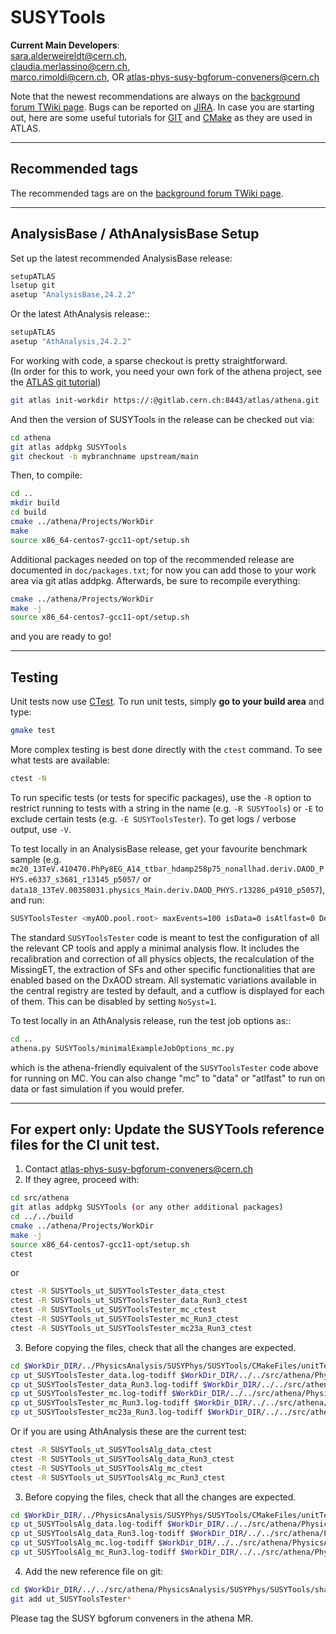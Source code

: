 SUSYTools
====================================
**Current Main Developers**:   
sara.alderweireldt@cern.ch,  
claudia.merlassino@cern.ch,  
marco.rimoldi@cern.ch,
OR atlas-phys-susy-bgforum-conveners@cern.ch    
  
Note that the newest recommendations are always on the [background forum TWiki page](https://twiki.cern.ch/twiki/bin/viewauth/AtlasProtected/BackgroundStudies).  Bugs can be reported on [JIRA](https://its.cern.ch/jira/projects/ATLSUSYBGF).  In case you are starting out, here are some useful tutorials for [GIT](https://twiki.cern.ch/twiki/bin/view/AtlasComputing/GitTutorial) and [CMake](https://twiki.cern.ch/twiki/bin/view/AtlasComputing/CMakeTestProjectInstructions) as they are used in ATLAS.

------------------------------------
Recommended tags
------------------------------------

The recommended tags are on the [background forum TWiki page](https://twiki.cern.ch/twiki/bin/viewauth/AtlasProtected/BackgroundStudies).

------------------------------------
AnalysisBase / AthAnalysisBase Setup
------------------------------------
Set up the latest recommended AnalysisBase release:
```bash
setupATLAS
lsetup git
asetup "AnalysisBase,24.2.2"
```

Or the latest AthAnalysis release::

```bash
setupATLAS
asetup "AthAnalysis,24.2.2"
```
  
For working with code, a sparse checkout is pretty straightforward.  
(In order for this to work, you need your own fork of the athena project, see the [ATLAS git tutorial](https://atlassoftwaredocs.web.cern.ch/gittutorial/gitlab-fork/))  

```bash
git atlas init-workdir https://:@gitlab.cern.ch:8443/atlas/athena.git
```

And then the version of SUSYTools in the release can be checked out via:  
```bash
cd athena
git atlas addpkg SUSYTools
git checkout -b mybranchname upstream/main
```

Then, to compile:  
```bash
cd ..
mkdir build
cd build
cmake ../athena/Projects/WorkDir
make
source x86_64-centos7-gcc11-opt/setup.sh
```

Additional packages needed on top of the recommended release are documented in `doc/packages.txt`; for now you can add those to your work area via git atlas addpkg.  Afterwards, be sure to recompile everything:  
```bash   
cmake ../athena/Projects/WorkDir
make -j
source x86_64-centos7-gcc11-opt/setup.sh
```

and you are ready to go!

------------------------------------
Testing
------------------------------------
Unit tests now use [CTest](https://cmake.org/Wiki/CMake/Testing_With_CTest).  To run unit tests, simply **go to your build area** and type:

```bash
gmake test
```

More complex testing is best done directly with the `ctest` command.  To see what tests are available:  
```bash
ctest -N
```

To run specific tests (or tests for specific packages), use the `-R` option to restrict running to tests with a string in the name (e.g. `-R SUSYTools`) or `-E` to exclude certain tests (e.g. `-E SUSYToolsTester`).  To get logs / verbose output, use `-V`.

To test locally in an AnalysisBase release, get your favourite benchmark sample (e.g. `mc20_13TeV.410470.PhPy8EG_A14_ttbar_hdamp258p75_nonallhad.deriv.DAOD_PHYS.e6337_s3681_r13145_p5057/` or `data18_13TeV.00358031.physics_Main.deriv.DAOD_PHYS.r13286_p4910_p5057`), and run:

```bash
SUSYToolsTester <myAOD.pool.root> maxEvents=100 isData=0 isAtlfast=0 Debug=0 NoSyst=0 2>&1 | tee log
```

The standard `SUSYToolsTester` code is meant to test the configuration of all the relevant CP tools and apply a minimal analysis flow. It includes the recalibration and correction of all physics objects, the recalculation of the MissingET, the extraction of SFs and other specific functionalities that are enabled based on the DxAOD stream. All systematic variations available in the central registry are tested by default, and a cutflow is displayed for each of them. This can be disabled by setting `NoSyst=1`.

To test locally in an AthAnalysis release, run the test job options as::

```bash
cd ..
athena.py SUSYTools/minimalExampleJobOptions_mc.py
```

which is the athena-friendly equivalent of the `SUSYToolsTester` code above for running on MC.  You can also change "mc" to "data" or "atlfast" to run on data or fast simulation if you would prefer.

------------------------------------------------------------------------
For expert only: Update the SUSYTools reference files for the CI unit test.
------------------------------------------------------------------------

1) Contact atlas-phys-susy-bgforum-conveners@cern.ch
2) If they agree, proceed with:
```bash
cd src/athena
git atlas addpkg SUSYTools (or any other additional packages)
cd ../../build
cmake ../athena/Projects/WorkDir
make -j
source x86_64-centos7-gcc11-opt/setup.sh
ctest 
```
or
```bash
ctest -R SUSYTools_ut_SUSYToolsTester_data_ctest
ctest -R SUSYTools_ut_SUSYToolsTester_data_Run3_ctest
ctest -R SUSYTools_ut_SUSYToolsTester_mc_ctest
ctest -R SUSYTools_ut_SUSYToolsTester_mc_Run3_ctest
ctest -R SUSYTools_ut_SUSYToolsTester_mc23a_Run3_ctest

```
3) Before copying the files, check that all the changes are expected.
```bash
cd $WorkDir_DIR/../PhysicsAnalysis/SUSYPhys/SUSYTools/CMakeFiles/unitTestRun/
cp ut_SUSYToolsTester_data.log-todiff $WorkDir_DIR/../../src/athena/PhysicsAnalysis/SUSYPhys/SUSYTools/share/ut_SUSYToolsTester_data.ref
cp ut_SUSYToolsTester_data_Run3.log-todiff $WorkDir_DIR/../../src/athena/PhysicsAnalysis/SUSYPhys/SUSYTools/share/ut_SUSYToolsTester_data_Run3.ref
cp ut_SUSYToolsTester_mc.log-todiff $WorkDir_DIR/../../src/athena/PhysicsAnalysis/SUSYPhys/SUSYTools/share/ut_SUSYToolsTester_mc.ref
cp ut_SUSYToolsTester_mc_Run3.log-todiff $WorkDir_DIR/../../src/athena/PhysicsAnalysis/SUSYPhys/SUSYTools/share/ut_SUSYToolsTester_mc_Run3.ref
cp ut_SUSYToolsTester_mc23a_Run3.log-todiff $WorkDir_DIR/../../src/athena/PhysicsAnalysis/SUSYPhys/SUSYTools/share/ut_SUSYToolsTester_mc23a_Run3.ref
```
Or if you are using AthAnalysis these are the current test:
```bash
ctest -R SUSYTools_ut_SUSYToolsAlg_data_ctest
ctest -R SUSYTools_ut_SUSYToolsAlg_data_Run3_ctest
ctest -R SUSYTools_ut_SUSYToolsAlg_mc_ctest
ctest -R SUSYTools_ut_SUSYToolsAlg_mc_Run3_ctest
```
3) Before copying the files, check that all the changes are expected.
```bash
cd $WorkDir_DIR/../PhysicsAnalysis/SUSYPhys/SUSYTools/CMakeFiles/unitTestRun/
cp ut_SUSYToolsAlg_data.log-todiff $WorkDir_DIR/../../src/athena/PhysicsAnalysis/SUSYPhys/SUSYTools/share/ut_SUSYToolsAlg_data.ref
cp ut_SUSYToolsAlg_data_Run3.log-todiff $WorkDir_DIR/../../src/athena/PhysicsAnalysis/SUSYPhys/SUSYTools/share/ut_SUSYToolsAlg_data_Run3.ref
cp ut_SUSYToolsAlg_mc.log-todiff $WorkDir_DIR/../../src/athena/PhysicsAnalysis/SUSYPhys/SUSYTools/share/ut_SUSYToolsAlg_mc.ref
cp ut_SUSYToolsAlg_mc_Run3.log-todiff $WorkDir_DIR/../../src/athena/PhysicsAnalysis/SUSYPhys/SUSYTools/share/ut_SUSYToolsAlg_mc_Run3.ref
```
4) Add the new reference file on git:
```bash
cd $WorkDir_DIR/../../src/athena/PhysicsAnalysis/SUSYPhys/SUSYTools/share/
git add ut_SUSYToolsTester*
```
Please tag the SUSY bgforum conveners in the athena MR.
